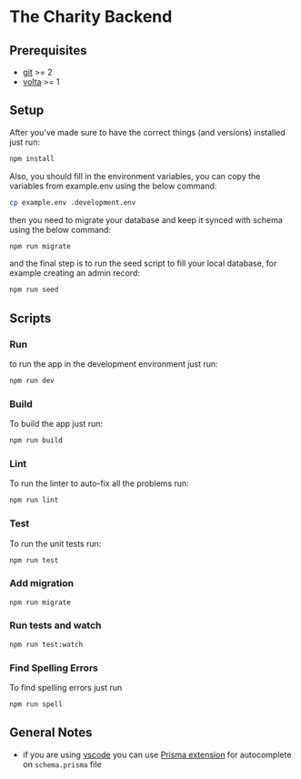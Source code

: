 # The Charity Backend

## Prerequisites

- [git][git] >= 2
- [volta][volta] >= 1

## Setup

After you've made sure to have the correct things (and versions) installed just
run:

```bash
npm install
```

Also, you should fill in the environment variables, you can copy the variables
from example.env using the below command:

```bash
cp example.env .development.env
```

then you need to migrate your database and keep it synced with schema using the
below command:

```bash
npm run migrate
```

and the final step is to run the seed script to fill your local database, for
example creating an admin record:

```bash
npm run seed
```

## Scripts

### Run

to run the app in the development environment just run:

```bash
npm run dev
```

### Build

To build the app just run:

```bash
npm run build
```

### Lint

To run the linter to auto-fix all the problems run:

```bash
npm run lint
```

### Test

To run the unit tests run:

```bash
npm run test
```

### Add migration

```bash
npm run migrate
```

### Run tests and watch

```bash
npm run test:watch
```

### Find Spelling Errors

To find spelling errors just run

```bash
npm run spell
```

## General Notes

- if you are using [vscode][vscode] you can use [Prisma
  extension][prisma-extension] for autocomplete on `schema.prisma` file

[git]: https://git-scm.com/
[volta]: https://volta.sh/
[vscode]: https://code.visualstudio.com/
[prisma-extension]:
  https://marketplace.visualstudio.com/items?itemName=Prisma.prisma
